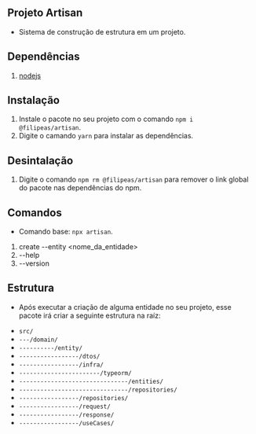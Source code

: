 ## Projeto Artisan
* Sistema de construção de estrutura em um projeto.

## Dependências
1. [nodejs](https://nodejs.org/en/)

## Instalação
1. Instale o pacote no seu projeto com o comando ``` npm i @filipeas/artisan ```.
2. Digite o camando ``` yarn ``` para instalar as dependências.

## Desintalação
1. Digite o comando ``` npm rm @filipeas/artisan ``` para remover o link global do pacote nas dependências do npm.

## Comandos
* Comando base:
``` npx artisan ```.
1. create --entity <nome_da_entidade>
2. --help
3. --version

## Estrutura
* Após executar a criação de alguma entidade no seu projeto, esse pacote irá criar a seguinte estrutura na raíz:
- ``` src/ ```
- ``` ---/domain/ ```
- ``` ----------/entity/ ```
- ``` -----------------/dtos/ ```
- ``` -----------------/infra/ ```
- ``` -----------------------/typeorm/ ```
- ``` -------------------------------/entities/ ```
- ``` -------------------------------/repositories/ ```
- ``` -----------------/repositories/ ```
- ``` -----------------/request/ ```
- ``` -----------------/response/ ```
- ``` -----------------/useCases/ ```